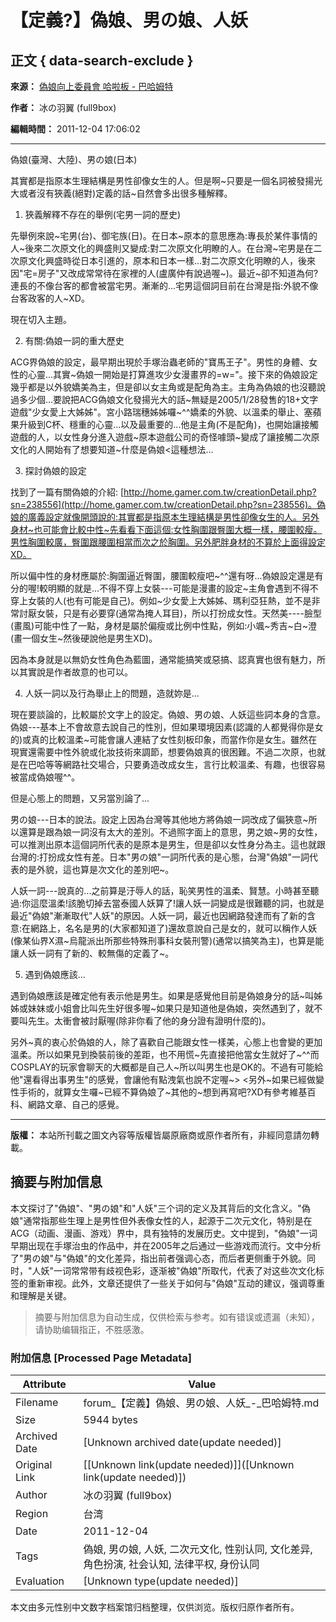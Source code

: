 # 【定義?】偽娘、男の娘、人妖

## 正文 { data-search-exclude }


__來源：__ [偽娘向上委員會 哈啦板 - 巴哈姆特](https://forum.gamer.com.tw/)

__作者：__ 冰の羽翼 (full9box)

__編輯時間：__ 2011-12-04 17:06:02

---

偽娘(臺灣、大陸)、男の娘(日本)

其實都是指原本生理結構是男性卻像女生的人。但是啊~只要是一個名詞被發揚光大或者沒有狹義(絕對)定義的話~自然會多出很多種解釋。

1. 狹義解釋不存在的舉例(宅男一詞的歷史)

先舉例來說~宅男(台)、御宅族(日)。在日本~原本的意思應為:專長於某件事情的人~後來二次原文化的興盛則又變成:對二次原文化明瞭的人。在台灣~宅男是在二次原文化興盛時從日本引進的，原本和日本一樣...對二次原文化明瞭的人，後來因"宅=房子"又改成常常待在家裡的人(盧廣仲有說過喔~)。最近~卻不知道為何?連長的不像台客的都會被當宅男。漸漸的...宅男這個詞目前在台灣是指:外貌不像台客政客的人~XD。

現在切入主題。

2. 有關:偽娘一詞的重大歷史

ACG界偽娘的設定，最早期出現於手塚治蟲老師的"寶馬王子"。男性的身體、女性的心靈...其實~偽娘一開始是打算進攻少女漫畫界的=w="。接下來的偽娘設定幾乎都是以外貌嬌美為主，但是卻以女主角或是配角為主。主角為偽娘的也沒聽說過多少個...要說把ACG偽娘文化發揚光大的話~無疑是2005/1/28發售的18+文字遊戲"少女愛上大姊姊"。宮小路瑞穗姊姊囉~^^嬌柔的外貌、以溫柔的舉止、塞蘋果升級到C杯、穩重的心靈...以及最重要的...他是主角(不是配角)，也開始讓接觸遊戲的人，以女性身分進入遊戲~原本遊戲公司的奇怪噱頭~變成了讓接觸二次原文化的人開始有了想要知道~什麼是偽娘<這種想法...

3. 探討偽娘的設定

找到了一篇有關偽娘的介紹: [http://home.gamer.com.tw/creationDetail.php?sn=238556](http://home.gamer.com.tw/creationDetail.php?sn=238556)。偽娘的廣義設定就像開頭說的:其實都是指原本生理結構是男性卻像女生的人。另外身材~也可能會比較中性~先看看下面這個:女性胸圍跟臀圍大概一樣，腰圍較瘦。男性胸圍較廣，臀圍跟腰圍相當而次之於胸圍。另外肥胖身材的不算於上面得設定XD。

所以偏中性的身材應屬於:胸圍逼近臀圍，腰圍較瘦吧~^^還有呀...偽娘設定還是有分的喔!較明顯的就是...不得不穿上女裝---可能是漫畫的設定~主角會遇到不得不穿上女裝的人(也有可能是自己)。例如~少女愛上大姊姊、瑪利亞狂熱，並不是非常討厭女裝，只是有必要穿(通常為掩人耳目)，所以打扮成女性。天然美----臉型(畫風)可能中性了一點，身材是屬於偏瘦或比例中性點，例如:小颯~秀吉~白~澄(畫一個女生~然後硬說他是男生XD)。

因為本身就是以無奶女性角色為藍圖，通常能搞笑或惡搞、認真實也很有魅力，所以其實說是作者故意的也可以。

4. 人妖一詞以及行為舉止上的問題，造就妳是...

現在要談論的，比較屬於文字上的設定。偽娘、男の娘、人妖這些詞本身的含意。偽娘---基本上不會故意去說自己的性別，但如果環境因素(認識的人都覺得你是女的)或真的比較溫柔~可能會讓人連結了女性刻板印象，而當作你是女生。雖然在現實還需要中性外貌或化妝技術來調節，想要偽娘真的很困難。不過二次原，也就是在巴哈等等網路社交場合，只要勇造改成女生，言行比較溫柔、有趣，也很容易被當成偽娘喔^^。

但是心態上的問題，又另當別論了...

男の娘---日本的說法。設定上因為台灣等其他地方將偽娘一詞改成了偏狹意~所以還算是跟為娘一詞沒有太大的差別。不過照字面上的意思，男之娘~男的女性，可以推測出原本這個詞所代表的是原本是男生，但是卻以女性身分為主。這也就跟台灣的:打扮成女性有差。日本"男の娘"一詞所代表的是心態，台灣"偽娘"一詞代表的是外貌，這也算是次文化的差別吧~。

人妖一詞---說真的...之前算是汙辱人的話，恥笑男性的溫柔、賢慧。小時甚至聽過:你這麼溫柔!該脆切掉去當泰國人妖算了!讓人妖一詞變成是很難聽的詞，也就是最近"偽娘"漸漸取代"人妖"的原因。人妖一詞，最近也因網路發達而有了新的含意:在網路上，名名是男的(大家都知道了)還故意說自己是女的，就可以稱作人妖(像某仙界X濕~烏龍派出所那些特殊刑事科女裝刑警)(通常以搞笑為主)，也算是能讓人妖一詞有了新的、較無傷的定義了~。

5. 遇到偽娘應該...

遇到偽娘應該是確定他有表示他是男生。如果是感覺他目前是偽娘身分的話~叫姊姊或妹妹或小姐會比叫先生好很多喔~如果只是知道他是偽娘，突然遇到了，就不要叫先生。太衝會被討厭喔(除非你看了他的身分證有證明什麼的)。

另外~真的衷心於偽娘的人，除了喜歡自己能跟女性一樣美，心態上也會變的更加溫柔。所以如果見到換裝前後的差距，也不用慌~先直接把他當女生就好了~^^而COSPLAY的玩家會聊天的大概都是自己人~所以叫男生也是OK的。不過有可能給他"還看得出事男生"的感覺，會讓他有點洩氣也說不定喔~> <另外~如果已經做變性手術的，就算女生囉~已經不算偽娘了~其他的~想到再寫吧?XD有參考維基百科、網路文章、自己的感覺。

---

__版權：__ 本站所刊載之圖文內容等版權皆屬原廠商或原作者所有，非經同意請勿轉載。
<!-- tcd_original_link https://forum.gamer.com.tw/C.php?bsn=60552&snA=15 -->


## 摘要与附加信息

<!-- tcd_abstract -->
本文探讨了"偽娘"、"男の娘"和"人妖"三个词的定义及其背后的文化含义。"偽娘"通常指那些生理上是男性但外表像女性的人，起源于二次元文化，特别是在ACG（动画、漫画、游戏）界中，具有独特的发展历史。文中提到，"偽娘"一词早期出现在手塚治虫的作品中，并在2005年之后通过一些游戏而流行。文中分析了"男の娘"与"偽娘"的文化差异，指出前者强调心态，而后者更侧重于外貌。同时，"人妖"一词常常带有歧视色彩，逐渐被"偽娘"所取代，代表了对这些次文化标签的重新审视。此外，文章还提供了一些关于如何与"偽娘"互动的建议，强调尊重和理解是关键。
<!-- tcd_abstract_end -->

> 摘要与附加信息为自动生成，仅供检索与参考。如有错误或遗漏（未知），请协助编辑指正，不胜感激。

### 附加信息 [Processed Page Metadata]

| Attribute       | Value                                  |
|-----------------|----------------------------------------|
| Filename        | forum_【定義】偽娘、男の娘、人妖_-_巴哈姆特.md                             |
| Size            | 5944 bytes                           |
| Archived Date   | [Unknown archived date(update needed)]                             |
| Original Link   | [[Unknown link(update needed)]]([Unknown link(update needed)])                       |
| Author          | 冰の羽翼 (full9box)                               |
| Region          | 台湾                               |
| Date            | 2011-12-04                                 |
| Tags            | 偽娘, 男の娘, 人妖, 二次元文化, 性别认同, 文化差异, 角色扮演, 社会认知, 法律平权, 身份认同                                 |
| Evaluation            | [Unknown type(update needed)]                                 |
<!-- tcd_table_end -->

本文由多元性别中文数字档案馆归档整理，仅供浏览。版权归原作者所有。
